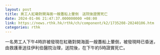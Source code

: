 ```yaml
---
layout: post
title: 男工人紅磡對開海面一艘躉船上暈倒　送院後證實死亡
date: 2024-01-06 21:47:37.000000000 +08:00
link: https://news.rthk.hk/rthk/ch/component/k2/1735208-20240106.htm
categories: rthk
---
```


一名男工人下午4時許被發現在紅磡對開海面一艘躉船上暈倒，被發現時已昏迷，由救護車送往伊利伯醫院治理，送院後，在下午約5時證實死亡。
